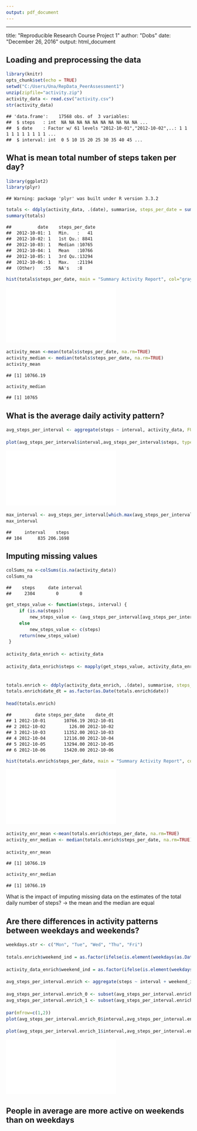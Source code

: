 ```yaml
---
output: pdf_document
---
```

---
title: "Reproducible Research Course Project 1"
author: "Dobs"
date: "December 26, 2016"
output: html_document

## Loading and preprocessing the data


```r
library(knitr)
opts_chunk$set(echo = TRUE)
setwd("C:/Users/Una/RepData_PeerAssessment1")
unzip(zipfile="activity.zip")
activity_data <- read.csv("activity.csv")
str(activity_data)
```

```
## 'data.frame':	17568 obs. of  3 variables:
##  $ steps   : int  NA NA NA NA NA NA NA NA NA NA ...
##  $ date    : Factor w/ 61 levels "2012-10-01","2012-10-02",..: 1 1 1 1 1 1 1 1 1 1 ...
##  $ interval: int  0 5 10 15 20 25 30 35 40 45 ...
```
## What is mean total number of steps taken per day?


```r
library(ggplot2)
library(plyr)
```

```
## Warning: package 'plyr' was built under R version 3.3.2
```

```r
totals <- ddply(activity_data, .(date), summarise, steps_per_date = sum(steps))
summary(totals)
```

```
##          date    steps_per_date 
##  2012-10-01: 1   Min.   :   41  
##  2012-10-02: 1   1st Qu.: 8841  
##  2012-10-03: 1   Median :10765  
##  2012-10-04: 1   Mean   :10766  
##  2012-10-05: 1   3rd Qu.:13294  
##  2012-10-06: 1   Max.   :21194  
##  (Other)   :55   NA's   :8
```

```r
hist(totals$steps_per_date, main = "Summary Activity Report", col="gray", xlab="Total Num of Steps taken each day")
```

![](PA1_template_files/figure-latex/unnamed-chunk-1-1.pdf)<!-- --> 

```r
activity_mean <-mean(totals$steps_per_date, na.rm=TRUE)
activity_median <- median(totals$steps_per_date, na.rm=TRUE)
activity_mean
```

```
## [1] 10766.19
```

```r
activity_median
```

```
## [1] 10765
```

## What is the average daily activity pattern?

```r
avg_steps_per_interval <- aggregate(steps ~ interval, activity_data, FUN = mean, na.rm = TRUE)

plot(avg_steps_per_interval$interval,avg_steps_per_interval$steps, type="l", xlab="Total 5 min Interval", ylab="Average num of steps",main="Average Daily Activity Pattern")
```

![](PA1_template_files/figure-latex/unnamed-chunk-2-1.pdf)<!-- --> 

```r
max_interval <- avg_steps_per_interval[which.max(avg_steps_per_interval$steps),]
max_interval
```

```
##     interval    steps
## 104      835 206.1698
```
## Imputing missing values

```r
colSums_na <-colSums(is.na(activity_data))
colSums_na
```

```
##    steps     date interval 
##     2304        0        0
```

```r
get_steps_value <- function(steps, interval) {
     if (is.na(steps))
         new_steps_value <- (avg_steps_per_interval[avg_steps_per_interval$interval==interval, "steps"])
     else
         new_steps_value <- c(steps)
     return(new_steps_value)
 }

activity_data_enrich <- activity_data

activity_data_enrich$steps <- mapply(get_steps_value, activity_data_enrich$steps, activity_data_enrich$interval)


totals.enrich <- ddply(activity_data_enrich, .(date), summarise, steps_per_date = sum(steps))
totals.enrich$date_dt = as.factor(as.Date(totals.enrich$date))

head(totals.enrich)
```

```
##         date steps_per_date    date_dt
## 1 2012-10-01       10766.19 2012-10-01
## 2 2012-10-02         126.00 2012-10-02
## 3 2012-10-03       11352.00 2012-10-03
## 4 2012-10-04       12116.00 2012-10-04
## 5 2012-10-05       13294.00 2012-10-05
## 6 2012-10-06       15420.00 2012-10-06
```

```r
hist(totals.enrich$steps_per_date, main = "Summary Activity Report", col="green", xlab="Total Num of Steps taken each day")
```

![](PA1_template_files/figure-latex/unnamed-chunk-3-1.pdf)<!-- --> 

```r
activity_enr_mean <-mean(totals.enrich$steps_per_date, na.rm=TRUE)
activity_enr_median <- median(totals.enrich$steps_per_date, na.rm=TRUE)

activity_enr_mean
```

```
## [1] 10766.19
```

```r
activity_enr_median
```

```
## [1] 10766.19
```
What is the impact of imputing missing data on the estimates of the total daily number of steps?
-> the mean and the median are equal

## Are there differences in activity patterns between weekdays and weekends?

```r
weekdays.str <- c("Mon", "Tue", "Wed", "Thu", "Fri")

totals.enrich$weekend_ind = as.factor(ifelse(is.element(weekdays(as.Date(totals.enrich$date), abbr = TRUE ),weekdays.str), "0", "1"))

activity_data_enrich$weekend_ind = as.factor(ifelse(is.element(weekdays(as.Date(activity_data_enrich$date), abbr = TRUE ),weekdays.str), "0", "1"))

avg_steps_per_interval.enrich <- aggregate(steps ~ interval + weekend_ind, activity_data_enrich, FUN = mean, na.rm = TRUE)

avg_steps_per_interval.enrich_0 <- subset(avg_steps_per_interval.enrich, weekend_ind == '0')
avg_steps_per_interval.enrich_1 <- subset(avg_steps_per_interval.enrich, weekend_ind == '1')

par(mfrow=c(1,2))
plot(avg_steps_per_interval.enrich_0$interval,avg_steps_per_interval.enrich_0$steps, type="l", xlab="Total 5 min Interval", ylab="Average num of steps",main="Daily Activity Weekdays")

plot(avg_steps_per_interval.enrich_1$interval,avg_steps_per_interval.enrich_1$steps, type="l", xlab="Total 5 min Interval", ylab="Average num of steps",main="Daily Activity Weekends")
```

![](PA1_template_files/figure-latex/unnamed-chunk-4-1.pdf)<!-- --> 


## People in average are more active on weekends than on weekdays


